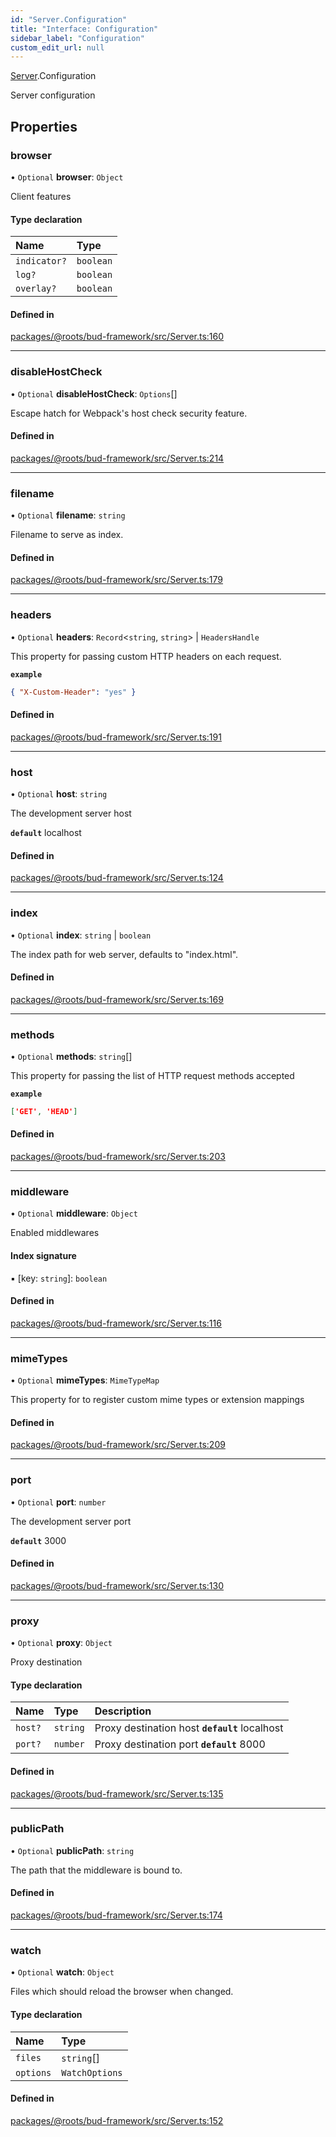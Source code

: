 ```yaml
---
id: "Server.Configuration"
title: "Interface: Configuration"
sidebar_label: "Configuration"
custom_edit_url: null
---
```


[Server](../namespaces/Server.md).Configuration

Server configuration

## Properties

### browser

• `Optional` **browser**: `Object`

Client features

#### Type declaration

| Name | Type |
| :------ | :------ |
| `indicator?` | `boolean` |
| `log?` | `boolean` |
| `overlay?` | `boolean` |

#### Defined in

[packages/@roots/bud-framework/src/Server.ts:160](https://github.com/roots/bud/blob/add6758eb/packages/@roots/bud-framework/src/Server.ts#L160)

___

### disableHostCheck

• `Optional` **disableHostCheck**: `Options`[]

Escape hatch for Webpack's host check security feature.

#### Defined in

[packages/@roots/bud-framework/src/Server.ts:214](https://github.com/roots/bud/blob/add6758eb/packages/@roots/bud-framework/src/Server.ts#L214)

___

### filename

• `Optional` **filename**: `string`

Filename to serve as index.

#### Defined in

[packages/@roots/bud-framework/src/Server.ts:179](https://github.com/roots/bud/blob/add6758eb/packages/@roots/bud-framework/src/Server.ts#L179)

___

### headers

• `Optional` **headers**: `Record`<`string`, `string`\> \| `HeadersHandle`

This property for  passing  custom
HTTP headers on each request.

**`example`**

```json
{ "X-Custom-Header": "yes" }
```

#### Defined in

[packages/@roots/bud-framework/src/Server.ts:191](https://github.com/roots/bud/blob/add6758eb/packages/@roots/bud-framework/src/Server.ts#L191)

___

### host

• `Optional` **host**: `string`

The development server host

**`default`** localhost

#### Defined in

[packages/@roots/bud-framework/src/Server.ts:124](https://github.com/roots/bud/blob/add6758eb/packages/@roots/bud-framework/src/Server.ts#L124)

___

### index

• `Optional` **index**: `string` \| `boolean`

The index path for web server, defaults to "index.html".

#### Defined in

[packages/@roots/bud-framework/src/Server.ts:169](https://github.com/roots/bud/blob/add6758eb/packages/@roots/bud-framework/src/Server.ts#L169)

___

### methods

• `Optional` **methods**: `string`[]

This property for  passing  the
list of HTTP request methods accepted

**`example`**

```json
['GET', 'HEAD']
```

#### Defined in

[packages/@roots/bud-framework/src/Server.ts:203](https://github.com/roots/bud/blob/add6758eb/packages/@roots/bud-framework/src/Server.ts#L203)

___

### middleware

• `Optional` **middleware**: `Object`

Enabled middlewares

#### Index signature

▪ [key: `string`]: `boolean`

#### Defined in

[packages/@roots/bud-framework/src/Server.ts:116](https://github.com/roots/bud/blob/add6758eb/packages/@roots/bud-framework/src/Server.ts#L116)

___

### mimeTypes

• `Optional` **mimeTypes**: `MimeTypeMap`

This property for  to register custom
mime types or extension mappings

#### Defined in

[packages/@roots/bud-framework/src/Server.ts:209](https://github.com/roots/bud/blob/add6758eb/packages/@roots/bud-framework/src/Server.ts#L209)

___

### port

• `Optional` **port**: `number`

The development server port

**`default`** 3000

#### Defined in

[packages/@roots/bud-framework/src/Server.ts:130](https://github.com/roots/bud/blob/add6758eb/packages/@roots/bud-framework/src/Server.ts#L130)

___

### proxy

• `Optional` **proxy**: `Object`

Proxy destination

#### Type declaration

| Name | Type | Description |
| :------ | :------ | :------ |
| `host?` | `string` | Proxy destination host  **`default`** localhost |
| `port?` | `number` | Proxy destination port  **`default`** 8000 |

#### Defined in

[packages/@roots/bud-framework/src/Server.ts:135](https://github.com/roots/bud/blob/add6758eb/packages/@roots/bud-framework/src/Server.ts#L135)

___

### publicPath

• `Optional` **publicPath**: `string`

The path that the middleware is bound to.

#### Defined in

[packages/@roots/bud-framework/src/Server.ts:174](https://github.com/roots/bud/blob/add6758eb/packages/@roots/bud-framework/src/Server.ts#L174)

___

### watch

• `Optional` **watch**: `Object`

Files which should reload the browser when changed.

#### Type declaration

| Name | Type |
| :------ | :------ |
| `files` | `string`[] |
| `options` | `WatchOptions` |

#### Defined in

[packages/@roots/bud-framework/src/Server.ts:152](https://github.com/roots/bud/blob/add6758eb/packages/@roots/bud-framework/src/Server.ts#L152)
